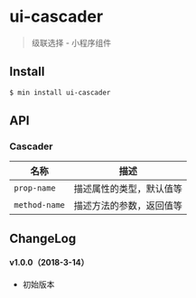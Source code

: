 # ui-cascader

> 级联选择 - 小程序组件

## Install

``` bash
$ min install ui-cascader
```


## API

### Cascader

| 名称                  | 描述                         |
|----------------------|------------------------------|
|`prop-name`           | 描述属性的类型，默认值等         |
|`method-name`         | 描述方法的参数，返回值等         |

## ChangeLog

#### v1.0.0（2018-3-14）

- 初始版本
